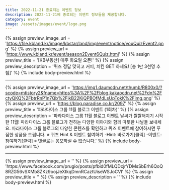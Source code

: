 ```yaml
---
title: 2022-11-21 종료되는 이벤트 정보
description: 2022-11-21에 종료되는 이벤트 정보들을 제공합니다.
category: event
image: /assets/images/event/logo.png
---
```

{% assign preview_image_url = 'https://file.kbland.kr/image/kbstar/land/img/event/notice/youQuizEvent2.png' %}
{% assign preview_url = 'https://www.kbland.kr/event/season2Event6Quiz.html' %}
{% assign preview_title = '[KB부동산] 매주 화요일 오픈!' %}
{% assign preview_description = '퀴즈 정답 맞히고 커피, 치킨 GET 하세요! [총 1만 3천명 추첨]' %}
{% include body-preview.html %}
<hr>

{% assign preview_image_url = 'https://img1.daumcdn.net/thumb/R800x0/?scode=mtistory2&fname=https%3A%2F%2Fblog.kakaocdn.net%2Fdn%2FctyQKQ%2FbtrRnP1n7Qb%2FjkB22KjQPBOfMdLsUpTokK%2Fimg.png' %}
{% assign preview_url = 'https://blog.paradise.co.kr/2097' %}
{% assign preview_title = '파라다이스 그룹 11월 블로그 이벤트 (1회차)' %}
{% assign preview_description = '파라다이스 그룹 11월 블로그 이벤트 날씨가 쌀쌀해지기 시작한 11월! 파라다이스 그룹 블로그가 전하는 다양한 이야기와 함께 따뜻한 나날들 보내세요. 파라다이스 그룹 블로그의 다양한 콘텐츠를 확인하고 퀴즈 이벤트에 참여하시면 푸짐한 상품을 드립니다. ※ 퀴즈 Hint &amp; 이벤트 참여하기 -Hint: 바로가기[클릭] -이벤트: 참여하기[클릭] ※ 댓글로는 응모하실 수 없습니다.' %}
{% include body-preview.html %}

<hr>{% assign preview_image_url = '' %}
{% assign preview_url = 'https://www.facebook.com/prugio/posts/pfbid0fMLQDcjrYDMsSbErh6QoQ8RZG56vSXMb8ZKz9oojJeXtkqDmnRCaztUiseWSJoCVl' %}
{% assign preview_title = '' %}
{% assign preview_description = '' %}
{% include body-preview.html %}